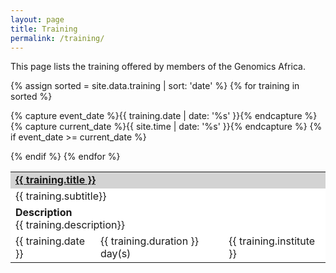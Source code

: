 ```yaml
---
layout: page
title: Training
permalink: /training/
---
```


This page lists the training offered by members of the Genomics Africa.

{% assign sorted = site.data.training  | sort: 'date'  %}
{% for training in sorted %}

{% capture event_date %}{{ training.date | date: '%s' }}{% endcapture %}
{% capture current_date %}{{ site.time | date: '%s' }}{% endcapture %}
{% if event_date >= current_date %}
<table>
<tr>
<td style="background-color: #D3D3D3 !important; color:#FFFFFF !important;" colspan="3"><a href="{{training.link}}"><strong>{{ training.title }}</strong></a></td>
<tr style="background-color: #FFFFFF !important;">
<td colspan="3">{{ training.subtitle}}</td>
</tr>
<tr style="background-color: #FFFFFF !important;">
<td colspan="3"><strong>Description</strong><br />{{ training.description}}</td>
</tr>
<tr style="background-color: #FFFFFF !important;">
<td>{{ training.date }}</td>
<td>{{ training.duration }} day(s)</td>
<td>{{ training.institute }}</td>
</tr>

{% endif %}
{% endfor %}

